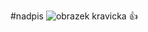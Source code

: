 #nadpis
![obrazek kravicka](https://www.bing.com/images/search?view=detailV2&ccid=A%2BWr0WSo&id=CDDF4703ED3713CAB17B9EF56A9DA7FB35E01C8E&thid=OIP.A-Wr0WSolARZnCK171mt2AHaK0&mediaurl=https%3A%2F%2Fwallpapercave.com%2Fwp%2Fwp12029407.jpg&cdnurl=https%3A%2F%2Fth.bing.com%2Fth%2Fid%2FR.03e5abd164a89404599c22b5ef59add8%3Frik%3DjhzgNfunnWr1ng%26pid%3DImgRaw%26r%3D0&exph=2432&expw=1664&q=cute+cow&simid=608038525273647257&FORM=IRPRST&ck=1AFD86C64BD44545F71D4430E34B16C5&selectedIndex=4&itb=0&cw=1685&ch=868&ajaxhist=0&ajaxserp=00)
:+1:
